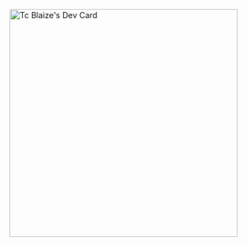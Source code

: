 <a href="https://app.daily.dev/tcblaize"><img src="https://api.daily.dev/devcards/c515a96747304b16860b5c414c675eb1.png?r=d3y" width="400" alt="Tc Blaize's Dev Card"/></a>

<!--
**tcblaize/tcblaize** is a ✨ _special_ ✨ repository because its `README.md` (this file) appears on your GitHub profile.

Here are some ideas to get you started:

- 🔭 I’m currently working on ...
- 🌱 I’m currently learning ...
- 👯 I’m looking to collaborate on ...
- 🤔 I’m looking for help with ...
- 💬 Ask me about ...
- 📫 How to reach me: ...
- 😄 Pronouns: ...
- ⚡ Fun fact: ...
-->
